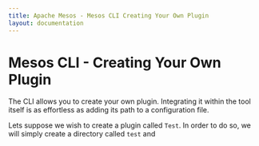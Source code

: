 ```yaml
---
title: Apache Mesos - Mesos CLI Creating Your Own Plugin
layout: documentation
---
```


# Mesos CLI - Creating Your Own Plugin

The CLI allows you to create your own plugin. Integrating it within the tool itself is as effortless as adding its path to a configuration file.

Lets suppose we wish to create a plugin called `Test`. In order to do so, we will simply create a directory called `test` and 
